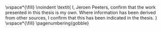 <!-- This page is for an official declaration. -->


\vspace*{\fill}
\noindent
\textit{
I, Jeroen Peeters, confirm that the work presented in this thesis is my own. Where information has been derived from other sources, I confirm that this has been indicated in the thesis.
}
\vspace*{\fill}
\pagenumbering{gobble}
